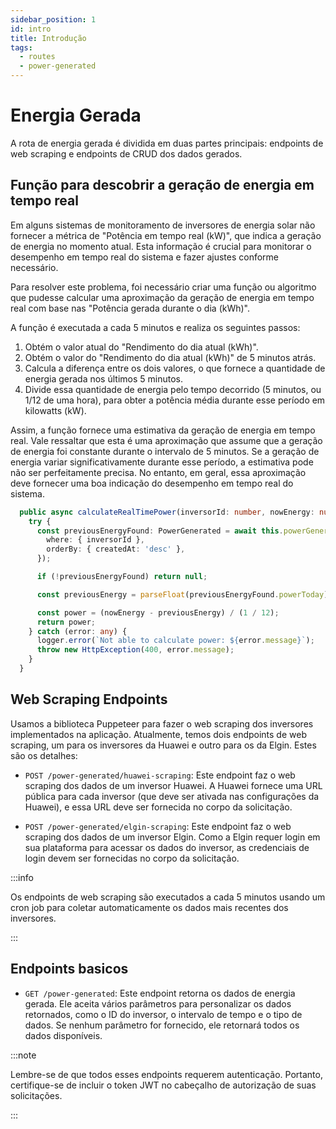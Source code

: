 ```yaml
---
sidebar_position: 1
id: intro
title: Introdução
tags:
  - routes
  - power-generated
---
```


# Energia Gerada

A rota de energia gerada é dividida em duas partes principais: endpoints de web scraping e endpoints de CRUD dos dados gerados.

## Função para descobrir a geração de energia em tempo real

Em alguns sistemas de monitoramento de inversores de energia solar não fornecer a métrica de "Potência em tempo real (kW)", que indica a geração de energia no momento atual. Esta informação é crucial para monitorar o desempenho em tempo real do sistema e fazer ajustes conforme necessário.

Para resolver este problema, foi necessário criar uma função ou algoritmo que pudesse calcular uma aproximação da geração de energia em tempo real com base nas "Potência gerada durante o dia (kWh)".

A função é executada a cada 5 minutos e realiza os seguintes passos:

1. Obtém o valor atual do "Rendimento do dia atual (kWh)".
2. Obtém o valor do "Rendimento do dia atual (kWh)" de 5 minutos atrás.
3. Calcula a diferença entre os dois valores, o que fornece a quantidade de energia gerada nos últimos 5 minutos.
4. Divide essa quantidade de energia pelo tempo decorrido (5 minutos, ou 1/12 de uma hora), para obter a potência média durante esse período em kilowatts (kW).

Assim, a função fornece uma estimativa da geração de energia em tempo real. Vale ressaltar que esta é uma aproximação que assume que a geração de energia foi constante durante o intervalo de 5 minutos. Se a geração de energia variar significativamente durante esse período, a estimativa pode não ser perfeitamente precisa. No entanto, em geral, essa aproximação deve fornecer uma boa indicação do desempenho em tempo real do sistema.

```typescript
  public async calculateRealTimePower(inversorId: number, nowEnergy: number): Promise<number> {
    try {
      const previousEnergyFound: PowerGenerated = await this.powerGenerated.findFirst({
        where: { inversorId },
        orderBy: { createdAt: 'desc' },
      });

      if (!previousEnergyFound) return null;

      const previousEnergy = parseFloat(previousEnergyFound.powerToday);

      const power = (nowEnergy - previousEnergy) / (1 / 12);
      return power;
    } catch (error: any) {
      logger.error(`Not able to calculate power: ${error.message}`);
      throw new HttpException(400, error.message);
    }
  }

```

## Web Scraping Endpoints

Usamos a biblioteca Puppeteer para fazer o web scraping dos inversores implementados na aplicação. Atualmente, temos dois endpoints de web scraping, um para os inversores da Huawei e outro para os da Elgin. Estes são os detalhes:

- `POST /power-generated/huawei-scraping`: Este endpoint faz o web scraping dos dados de um inversor Huawei. A Huawei fornece uma URL pública para cada inversor (que deve ser ativada nas configurações da Huawei), e essa URL deve ser fornecida no corpo da solicitação.

- `POST /power-generated/elgin-scraping`: Este endpoint faz o web scraping dos dados de um inversor Elgin. Como a Elgin requer login em sua plataforma para acessar os dados do inversor, as credenciais de login devem ser fornecidas no corpo da solicitação.

:::info

Os endpoints de web scraping são executados a cada 5 minutos usando um cron job para coletar automaticamente os dados mais recentes dos inversores.

:::

## Endpoints basicos

- `GET /power-generated`: Este endpoint retorna os dados de energia gerada. Ele aceita vários parâmetros para personalizar os dados retornados, como o ID do inversor, o intervalo de tempo e o tipo de dados. Se nenhum parâmetro for fornecido, ele retornará todos os dados disponíveis.

:::note

Lembre-se de que todos esses endpoints requerem autenticação. Portanto, certifique-se de incluir o token JWT no cabeçalho de autorização de suas solicitações.

:::
